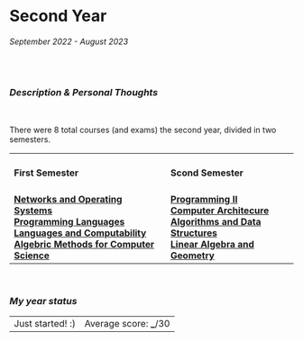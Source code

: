 <br><h1> Second Year </h1>
<h6><i>September 2022 - August 2023</i></h6>

<br><h3><i>Description & Personal Thoughts</i></h3>
<p>
  
</p><br>
<p>
  There were 8 total courses (and exams) the second year, divided in two semesters.
</p>
<table>
  <tr>
    <td>
      <h4>First Semester</h4>
    </td>
    <td>
      <h4>Scond Semester</h4>
    </td>
  </tr>
  <tr>
    <td>
      <a href="https://github.com/Haruno19/notebook/tree/main/Secondo%20Anno/Primo%20Semestre/Reti%20e%20Sistemi%20Operativi"><b>Networks and Operating Systems</b></a><br>
      <a href="https://github.com/Haruno19/notebook/tree/main/Secondo%20Anno/Primo%20Semestre/Linguaggi%20di%20Programmazione"><b>Programming Languages</b></a><br>
      <a href=""><b>Languages and Computability</b></a><br>
       <a href=""><b>Algebric Methods for Computer Science</b></a><br>
    </td>
    <td>
      <a href=""><b>Programming II</b></a><br>
      <a href=""><b>Computer Architecure</b></a><br>
      <a href=""><b>Algorithms and Data Structures</b></a><br>
      <a href=""><b>Linear Algebra and Geometry</b></a><br>
    </td>
</tr>
</table>

<br><h3><i>My year status</i></h3>
<table><tr>
  <td>Just started! :)</td>
  <td>Average score: <b>_</b>/30</td>
</tr></table>
